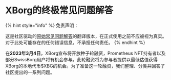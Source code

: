# XBorg的终极常见问题解答

{% hint style="info" %}
免责声明：&#x20;

这是社区驱动的[原始常见问题解答](https://xborg-1.gitbook.io/faq/)的翻译版本，在正式使用之前不应被视为真实。对于此处可能存在的任何错误信息，不承担任何责任。
{% endhint %}

在**2023年3月4日**，XBorg宣布将开放种子轮融资，Prometheus NFT持有者以及部分SwissBorg用户将有机会参与。此轮融资将为参与者提供以最低估值获得XBorg的本地代币$XBG的机会。为了准备这一轮融资，我们整理、分类并回答了社区提出的一系列问题。